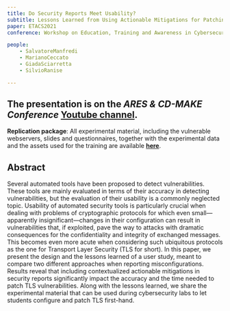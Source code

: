 ```yaml
---
title: Do Security Reports Meet Usability? 
subtitle: Lessons Learned from Using Actionable Mitigations for Patching TLS Misconfigurations
paper: ETACS2021
conference: Workshop on Education, Training and Awareness in Cybersecurity (ETACS 2021)

people:
    - SalvatoreManfredi
    - MarianoCeccato
    - GiadaSciarretta
    - SilvioRanise

---
```


## The presentation is on the *ARES & CD-MAKE Conference*  [Youtube channel](https://www.youtube.com/watch?v=Ba9ISclXhG4). 

**Replication package**:
All experimental material, including the vulnerable webservers, slides and questionnaires, together with the experimental data and the assets used for the training are available [**here**](https://drive.google.com/drive/folders/1oimZX1Su7MGMixm16mvitn8I7NsA9Noo).

## Abstract
Several automated tools have been proposed to detect vulnerabilities. These tools are mainly evaluated in terms of their accuracy in detecting vulnerabilities, but the evaluation of their usability is a commonly neglected topic.
Usability of automated security tools is particularly crucial when dealing with problems of cryptographic protocols for which even small—apparently insignificant—changes in their configuration can result in vulnerabilities that, if exploited, pave the way to attacks with dramatic consequences for the confidentiality and integrity of exchanged messages. This becomes even more acute when considering such ubiquitous protocols as the one for Transport Layer Security (TLS for short).
In this paper, we present the design and the lessons learned of a user study, meant to compare two different approaches when reporting misconfigurations. Results reveal that including contextualized actionable mitigations in security reports significantly impact the accuracy and the time needed to patch TLS vulnerabilities.
Along with the lessons learned, we share the experimental material that can be used during cybersecurity labs to let students configure and patch TLS first-hand.